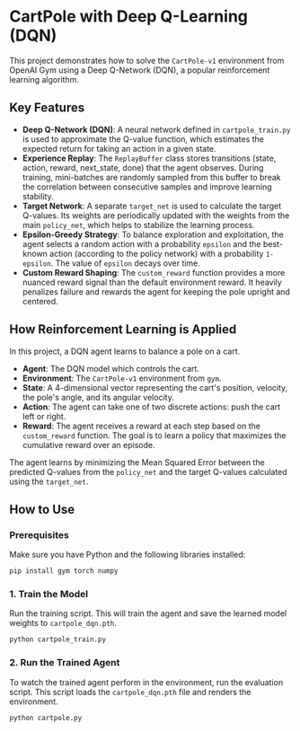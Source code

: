 # CartPole with Deep Q-Learning (DQN)

This project demonstrates how to solve the `CartPole-v1` environment from OpenAI Gym using a Deep Q-Network (DQN), a popular reinforcement learning algorithm.

## Key Features

*   **Deep Q-Network (DQN)**: A neural network defined in `cartpole_train.py` is used to approximate the Q-value function, which estimates the expected return for taking an action in a given state.
*   **Experience Replay**: The `ReplayBuffer` class stores transitions (state, action, reward, next_state, done) that the agent observes. During training, mini-batches are randomly sampled from this buffer to break the correlation between consecutive samples and improve learning stability.
*   **Target Network**: A separate `target_net` is used to calculate the target Q-values. Its weights are periodically updated with the weights from the main `policy_net`, which helps to stabilize the learning process.
*   **Epsilon-Greedy Strategy**: To balance exploration and exploitation, the agent selects a random action with a probability `epsilon` and the best-known action (according to the policy network) with a probability `1-epsilon`. The value of `epsilon` decays over time.
*   **Custom Reward Shaping**: The `custom_reward` function provides a more nuanced reward signal than the default environment reward. It heavily penalizes failure and rewards the agent for keeping the pole upright and centered.

## How Reinforcement Learning is Applied

In this project, a DQN agent learns to balance a pole on a cart.

*   **Agent**: The DQN model which controls the cart.
*   **Environment**: The `CartPole-v1` environment from `gym`.
*   **State**: A 4-dimensional vector representing the cart's position, velocity, the pole's angle, and its angular velocity.
*   **Action**: The agent can take one of two discrete actions: push the cart left or right.
*   **Reward**: The agent receives a reward at each step based on the `custom_reward` function. The goal is to learn a policy that maximizes the cumulative reward over an episode.

The agent learns by minimizing the Mean Squared Error between the predicted Q-values from the `policy_net` and the target Q-values calculated using the `target_net`.

## How to Use

### Prerequisites

Make sure you have Python and the following libraries installed:
```bash
pip install gym torch numpy
```

### 1. Train the Model

Run the training script. This will train the agent and save the learned model weights to `cartpole_dqn.pth`.

```bash
python cartpole_train.py
```

### 2. Run the Trained Agent

To watch the trained agent perform in the environment, run the evaluation script. This script loads the `cartpole_dqn.pth` file and renders the environment.

```bash
python cartpole.py
```
